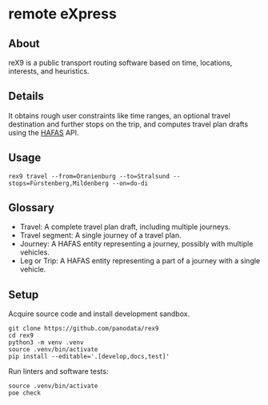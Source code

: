 # remote eXpress


## About

reX9 is a public transport routing software based on time, locations, interests,
and heuristics.


## Details

It obtains rough user constraints like time ranges, an optional travel destination
and further stops on the trip, and computes travel plan drafts using the [HAFAS] API.


## Usage

```shell
rex9 travel --from=Oranienburg --to=Stralsund --stops=Fürstenberg,Mildenberg --on=do-di
```


## Glossary

- Travel: A complete travel plan draft, including multiple journeys.
- Travel segment: A single journey of a travel plan.
- Journey: A HAFAS entity representing a journey, possibly with multiple vehicles.
- Leg or Trip: A HAFAS entity representing a part of a journey with a single vehicle.


## Setup

Acquire source code and install development sandbox.
```shell
git clone https://github.com/panodata/rex9
cd rex9
python3 -m venv .venv
source .venv/bin/activate
pip install --editable='.[develop,docs,test]'
```

Run linters and software tests:
```shell
source .venv/bin/activate
poe check
```


[HAFAS]: https://de.wikipedia.org/wiki/HAFAS
